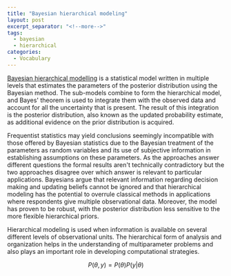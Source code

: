 ```yaml
---
title: "Bayesian hierarchical modeling"
layout: post
excerpt_separator: "<!--more-->"
tags:
  - bayesian
  - hierarchical
categories:
  - Vocabulary
---
```



[Bayesian hierarchical modelling](https://en.m.wikipedia.org/wiki/Bayesian_hierarchical_modeling) is a statistical model 
written in multiple levels that estimates the parameters of the posterior distribution using the Bayesian method.
The sub-models combine to form the hierarchical model, and Bayes' theorem is used to integrate them 
with the observed data and account for all the uncertainty that is present. 
The result of this integration is the posterior distribution, also known as the updated probability estimate, 
as additional evidence on the prior distribution is acquired.

<!--more-->

Frequentist statistics  may yield conclusions seemingly incompatible with those offered by Bayesian statistics 
due to the Bayesian treatment of the parameters as random variables and its use of subjective information 
in establishing assumptions on these parameters. 
As the approaches answer different questions the formal results aren't technically contradictory
but the two approaches disagree over which answer is relevant to particular applications. 
Bayesians argue that relevant information regarding decision making and updating beliefs 
cannot be ignored and that hierarchical modeling has the potential to overrule classical methods 
in applications where respondents give multiple observational data. 
Moreover, the model has proven to be robust, with the posterior distribution less sensitive 
to the more flexible hierarchical priors.

Hierarchical modeling is used when information is available on several different levels of observational units. 
The hierarchical form of analysis and organization helps in the understanding of multiparameter problems 
and also plays an important role in developing computational strategies.

$$ P(\theta, y) = P(\theta)P(y|\theta) $$
